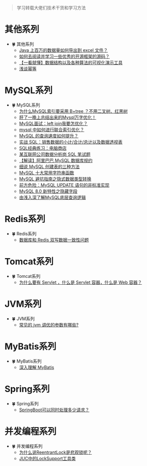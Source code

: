<font face="幼圆">

> 学习转载大佬们技术干货和学习方法

</font>

# 其他系列

- 🍀 其他系列
  - [Java 上百万的数据量如何导出到 excel 文件？](https://www.zhihu.com/question/266128152/answer/2899625998)
  - [如何去阅读并学习一些优秀的开源框架的源码？](https://www.zhihu.com/question/26766601/answer/2297192544)
  - [【一看就懂】数据结构以及各种算法的可视化演示工具](https://blog.csdn.net/horses/article/details/120385749)
  - [浅谈幂等](https://juejin.cn/post/7241941309174300732)

# MySQL系列

- 🍀 MySQL系列
  - [为什么MySQL索引要采用 B+tree ？不用二叉树、红黑树](https://zhuanlan.zhihu.com/p/633637500)
  - [肝了一晚上总结出来的Mysql万字优化！](https://zhuanlan.zhihu.com/p/356176331)
  - [MySQL面试：left join我要怎优化？](https://zhuanlan.zhihu.com/p/539311633)
  - [mysql 中如何进行联合索引优化？](https://www.zhihu.com/question/591117933/answer/3017147198)
  - [MySQL 的查询速度如何提升？](https://www.zhihu.com/question/590917119/answer/3056451196)
  - [实战 SQL：销售数据的小计/合计/总计以及数据透视表](https://blog.csdn.net/horses/article/details/105246162)
  - [SQL经典练习：电脑商店](https://blog.csdn.net/horses/article/details/89043538)
  - [某互联网公司数据分析岗 SQL 笔试题](https://blog.csdn.net/horses/article/details/121150403)
  - [【解读】阿里巴巴 MySQL 数据库规约](https://blog.csdn.net/horses/article/details/120941552)
  - [细说 MySQL 创建表的三种方法](https://blog.csdn.net/horses/article/details/119720521)
  - [MySQL 十大常用字符串函数](https://blog.csdn.net/horses/article/details/118344265)
  - [MySQL 避坑指南之隐式数据类型转换](https://blog.csdn.net/horses/article/details/118120395)
  - [前方危险：MySQL UPDATE 语句的非标准实现](https://blog.csdn.net/horses/article/details/110238573)
  - [MySQL 8.0 新特性之隐藏字段](https://blog.csdn.net/horses/article/details/113838642)
  - [由浅入深了解MySQL底层查询逻辑](https://juejin.cn/post/7243819890497945659)

# Redis系列

- 🍀 Redis系列
  - [数据库和 Redis 双写数据一致性问题](https://www.zhihu.com/question/20734566/answer/3056703475)

# Tomcat系列

- 🍀 Tomcat系列
  - [为什么要有 Servlet ，什么是 Servlet 容器，什么是 Web 容器？](https://www.zhihu.com/question/585070524/answer/2939949226)

# JVM系列

- 🍀 JVM系列
  - [常见的 jvm 调优的参数有哪些?](https://www.zhihu.com/question/588988401/answer/3012030394)

# MyBatis系列

- 🍀 MyBatis系列
  - [深入理解 MyBatis](https://juejin.cn/post/7124465530701873183#heading-13)

# Spring系列

- 🍀 Spring系列
  - [SpringBoot可以同时处理多少请求？](https://juejin.cn/post/7203648441721126972)

# 并发编程系列

- 🍀 并发编程系列
  - [为什么说ReentrantLock是悲观锁呢？](https://www.zhihu.com/question/527785982/answer/3102913513)
  - [JUC中的LockSupport工具类](http://itsoku.com/course/1/14)
